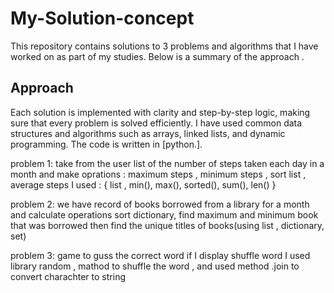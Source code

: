 # My-Solution-concept 
This repository contains solutions to 3 problems and algorithms that I have worked on as part of my studies. Below is a summary of the approach .

## Approach

Each solution is implemented with clarity and step-by-step logic, making sure that every problem is solved efficiently. 
I have used common data structures and algorithms such as arrays, linked lists, and dynamic programming. The code is written in [python.].

problem 1: take from the user list of the number of steps taken each day in a month
and make oprations : maximum steps , minimum steps , sort list , average steps 
I used : { list , min(), max(), sorted(), sum(), len() }

problem 2: we have record of books borrowed from a library for a month and calculate operations sort dictionary, find maximum and minimum book that was borrowed then find the unique titles of books(using list , dictionary, set)


problem 3: game to guss the correct word if I display shuffle word I used library random , mathod to shuffle the word , and used method .join to convert charachter to string 



